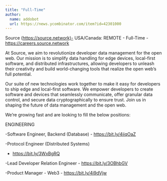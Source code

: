 ```yaml
---
title: "Full-Time"
author:
  name: addobot
  url: https://news.ycombinator.com/item?id=42301000
---
```

Source (<a href="https:&#x2F;&#x2F;source.network)-" rel="nofollow">https:&#x2F;&#x2F;source.network)-</a> USA&#x2F;Canada: REMOTE - Full-Time - <a href="https:&#x2F;&#x2F;careers.source.network" rel="nofollow">https:&#x2F;&#x2F;careers.source.network</a>

At Source, we aim to revolutionize developer data management for the open web. Our mission is to simplify data handling for edge devices, local-first software, and distributed infrastructures, allowing developers to unleash their creativity and build world-changing tools that realize the open web’s full potential.

Our suite of new technologies work together to make it easy for developers to ship edge and local-first software. We empower developers to create software and devices that seamlessly communicate, offer granular data control, and secure data cryptographically to ensure trust. Join us in shaping the future of data management and the open web.

We’re growing fast and are looking to fill the below positions:

ENGINEERING

-Software Engineer, Backend (Database) - <a href="https:&#x2F;&#x2F;bit.ly&#x2F;4iiqOaZ" rel="nofollow">https:&#x2F;&#x2F;bit.ly&#x2F;4iiqOaZ</a>

-Protocol Engineer (Distributed Systems)
 - <a href="https:&#x2F;&#x2F;bit.ly&#x2F;3WxBgRQ" rel="nofollow">https:&#x2F;&#x2F;bit.ly&#x2F;3WxBgRQ</a>

-Lead Developer Relation Engineer - <a href="https:&#x2F;&#x2F;bit.ly&#x2F;3OBhbGV" rel="nofollow">https:&#x2F;&#x2F;bit.ly&#x2F;3OBhbGV</a>

-Product Manager - Web3 - <a href="https:&#x2F;&#x2F;bit.ly&#x2F;4i9dVjw" rel="nofollow">https:&#x2F;&#x2F;bit.ly&#x2F;4i9dVjw</a>
<JobApplication />
